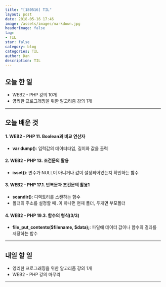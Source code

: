 ```yaml
---
title: "[180516] TIL"
layout: post
date: 2018-05-16 17:46
image: /assets/images/markdown.jpg
headerImage: false
tag:
- TIL
star: false
category: blog
categories: TIL
author: Dan
description: TIL
---
```


## 오늘 한 일

* WEB2 - PHP 강의 10개
* 영리한 프로그래밍을 위한 알고리즘 강의 1개

---
## 오늘 배운 것

#### 1. WEB2 - PHP 11. Boolean과 비교 연산자
* **var dump()**: 입력값의 데이터타입, 길이와 값을 출력

#### 2. WEB2 - PHP 13. 조건문의 활용
* **isset()**: 변수가 NULL이 아니거나 값이 설정되어있는지 확인하는 함수

#### 3. WEB2 - PHP 17.1. 반복문과 조건문의 활용1
* **scandir()**: 디렉토리를 스캔하는 함수
* 폴더의 주소를 설정할 때 .이 하나면 현재 폴더, 두개면 부모폴더

#### 4. WEB2 - PHP 19.3. 함수의 형식(3/3)
* **file_put_contents($filename, $data);**: 파일에 데이터 값이나 함수의 결과를 저장하는 함수

---
## 내일 할 일

* 영리한 프로그래밍을 위한 알고리즘 강의 1개
* WEB2 - PHP 강의 마무리

---
